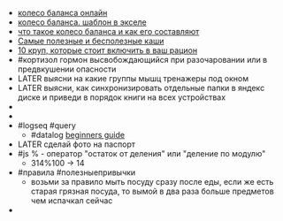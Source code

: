 - [колесо баланса онлайн](https://coaching-way.com/koleso-zhiznennogo-balansa-onlajn/)
- [колесо баланса. шаблон в экселе](https://trafaret-decor.ru/koleso-balansa-shablony-dlya-zapolneniya-na-8-i-12-sfer-zhizni)
- [что такое колесо баланса и как его составляют](https://trends.rbc.ru/trends/social/6528f8e49a79474febe8bcc0)
- [Самые полезные и бесполезные каши](https://www.healthwaters.ru/blog/samye-poleznye-i-bespoleznye-kashi/)
- [10 круп, которые стоит включить в ваш рацион](https://галерея-гурмэ.рф/blog/10-krup-kotorye-stoit-vklyuchit-v-vash-ratsion/)
- #кортизол гормон высвобождающийся при разочаровании или в предвкушении опасности
- LATER выясни на какие группы мышц тренажеры под окном
- LATER выясни, как синхронизировать отдельные папки в яндекс диске и приведи в порядок книги на всех устройствах
-
-
- #logseq #query
	- #datalog [beginners guide](https://blogit.michelin.io/an-introduction-to-datalog/)
- LATER сделай фото на паспорт
- #js % - оператор "остаток от деления" или "деление по модулю"
	- 314%100 -> 14
- #правила #полезныепривычки
	- возьми за правило мыть посуду сразу после еды, если же есть старая грязная посуда, то вымой в два раза больше предметов чем испачкал сейчас
-
